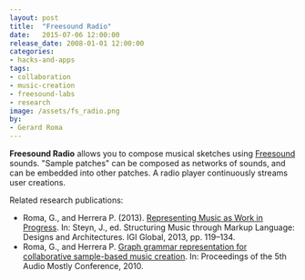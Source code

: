 ```yaml
---
layout: post
title:  "Freesound Radio"
date:   2015-07-06 12:00:00
release_date: 2008-01-01 12:00:00
categories: 
- hacks-and-apps
tags:
- collaboration 
- music-creation
- freesound-labs
- research
image: /assets/fs_radio.png
by: 
- Gerard Roma
---
```


**Freesound Radio** allows you to compose musical sketches using [Freesound](http://www.freesound.org) sounds. "Sample patches" can be composed as networks of sounds, and can be embedded into other patches. A radio player continuously streams user creations.

Related research publications:

- Roma, G., and Herrera P. (2013). [Representing Music as Work in Progress](http://mtg.upf.edu/node/2947). In: Steyn, J., ed. Structuring Music through Markup Language: Designs and Architectures. IGI Global, 2013, pp. 119–134.
- Roma, G., and Herrera P. [Graph grammar representation for collaborative sample-based music creation](http://mtg.upf.edu/node/1833). In: Proceedings of the 5th Audio Mostly Conference, 2010.
